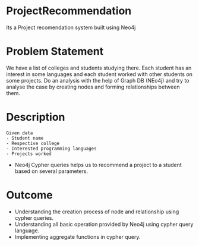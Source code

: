 # ProjectRecommendation
 Its a Project recomendation system built using Neo4j
# Problem Statement
We have a list of colleges and students studying there. Each student has an interest in some languages and each student worked with other students on some projects. Do an analysis with the help of Graph DB (NEo4j) and try to analyse the case by creating nodes and forming relationships between them.

# Description
    Given data
    - Student name
    - Respective college 
    - Interested programming languages
    - Projects worked
- Neo4j Cypher queries helps us to recommend a project to a student based on several parameters.

# Outcome
- Understanding the creation process of node and relationship using cypher queries.
- Understanding all basic operation provided by Neo4j using cypher query language.
- Implementing aggregate functions in cypher query.